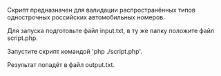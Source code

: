 Скрипт предназначен для валидации распространённых типов однострочных российских автомобильных номеров.


Для запуска подготовьте файл input.txt, в ту же папку положите файл script.php.

Запустите скрипт командой 'php ./script.php'.

Результат попадёт в файл output.txt.

